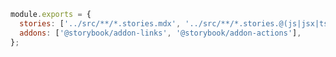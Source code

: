 ```js filename=".storybook/main.js" renderer="common" language="js"
module.exports = {
  stories: ['../src/**/*.stories.mdx', '../src/**/*.stories.@(js|jsx|ts|tsx)'],
  addons: ['@storybook/addon-links', '@storybook/addon-actions'],
};
```
